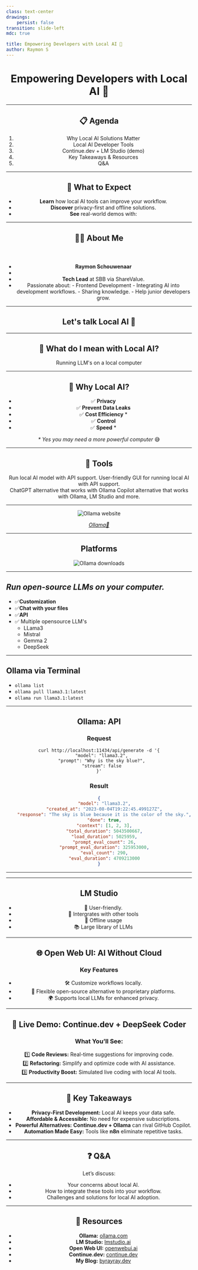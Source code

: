 ```yaml
---
class: text-center
drawings:
    persist: false
transition: slide-left
mdc: true

title: Empowering Developers with Local AI 🚀
author: Raymon S
---
```


<Center>

# Empowering Developers with Local AI 🚀

</Center>

---

<Center>

## 📋 Agenda

1. Why Local AI Solutions Matter
2. Local AI Developer Tools
3. Continue.dev + LM Studio (demo)
4. Key Takeaways & Resources
5. Q&A

</Center>

---

<Center size="max-w-lg">

## 🎯 What to Expect

- **Learn** how local AI tools can improve your workflow.
- **Discover** privacy-first and offline solutions.
- **See** real-world demos with:

<div class="flex flex-row gap-4 pt-4">
    <Ollama />
    <OpenWebUI />
    <LmStudio />
    <Continue />
</div>

</Center>

---

<Center>

<header>

## 🧑‍💻 About Me

</header>

<div>

- **Raymon Schouwenaar**
- <Age dob="14-05-1988" />
- **Tech Lead** at SBB via ShareValue.
- Passionate about: - Frontend Development - Integrating AI into development workflows. - Sharing knowledge. - Help junior developers grow.

</div>

</Center>

---

<Center>

## Let's talk Local AI 🤖

</Center>

---

<Center>

## 🤔 What do I mean with Local AI?

Running LLM's on a local computer

</Center>

<!--

# When I talk about local AI

- I mean running LLM's on my computer
- Not advanced AI like OpenAI or other companies
- But local LLM's helping me with development work

 -->

---

<Center>

## 🤔 Why Local AI?

- ✅ **Privacy**
- ✅ **Prevent Data Leaks**
- ✅ **Cost Efficiency** \*
- ✅ **Control**
- ✅ **Speed** \*

<div v-click>

_\* Yes you may need a more powerful computer_ 😅

</div>

</Center>

<!--

- ✅ **Privacy:** Your data stays on your machine.
- ✅ **Prevent Data Leaks:** Very low risk of leaks or external dependencies.
- ✅ **Cost Efficiency:** Save on expensive cloud subscriptions\*.
- ✅ **Control:** You control the data that goes in.
- ✅ **Speed:** Run AI locally without internet latency\*.

## * Yes you may need a more powerful computer


 -->

---

<Center>

## 🔧 Tools

<div class="max-h-[200px] flex justify-center flex-row gap-4">
    <Card>
        <Ollama  size="small" /> 
        Run local AI model  with API support.
    </Card>
    <Card>
        <LmStudio  size="small" /> 
        User-friendly GUI for running local AI with API support.
    </Card>

</div>
<div class="max-h-[200px] flex justify-center flex-row gap-4">
    <Card>
        <OpenWebUI  size="small" /> 
        ChatGPT alternative that works with Ollama
    </Card>
    <Card>
        <Continue  size="small" /> 
        Copilot alternative that works with Ollama, LM Studio and more.
    </Card>

</div>

</Center>

<!--

### I want to introduce you to my favorite tools

#### **Ollama:**
With Ollama you can run local LLM's and they offer a API.

#### **LM Studio:**
LM Studio is a User-friendly interface for running local LLM's, and also offer a API.

#### **Open Web UI:**
Open Web UI is a Flexible, open-source alternative to ChatGPT. It's a true

#### **Continue.dev:**
Copilot alternative that works with Ollama, LM Studio and more.

 -->

---

<Center>

<img src="./images/ollama-website.png" alt="Ollama website" />

_[Ollama🔗](https://ollama.com)_

</Center>

<!--

# Who has tried Ollama?

 -->

---

<Center>

## Platforms

<img src="./images/ollama-download.png" alt="Ollama downloads" />

</Center>

<!--

## Ollama runs the platforms

- MacOS
- Linux
- Windows
- Docker

 -->

---

<TwoCols bg="../images/ollama-llama-3-1.png">

<div class="flex gap-4 flex-col">

<Ollama />

## _Run open-source LLMs on your computer._

- ✅**Customization**
- ✅**Chat with your files**
- ✅**API**
- ✅ Multiple opensource LLM's
    - LLama3
    - Mistral
    - Gemma 2
    - DeepSeek

</div>

</TwoCols>

<!--

- **Goal:** Run open-source LLMs on a local computer. Like LLama3, Mistral, Gemma 2, and DeepSeek.
- **Customise:** Create your own version of an LLM by setting the temperature, system prompt, and more.
- **Chat with your files:** Can check files on your computer if you provide the path as context for a prompt.
- **API:** Easy to use API for integration with other tools. Or you could build a tool yourself. The API is highly inspired by the OpenAI API for ChatGPT.

 -->

---

<TwoCols bg="https://res.cloudinary.com/raymons/video/upload/v1737640806/dw2025/videos/ollama-llama3.1-terminal.mp4" videoPoster="./images/ollama-llama-3-1-terminal.png" typeBg="video">

<Ollama hideTitle />

## Ollama via Terminal

- `ollama list`
- `ollama pull llama3.1:latest`
- `ollama run llama3.1:latest`

</TwoCols>

<!--

## Usage via Terminal

- You can use the command `ollama list` for showing all the downloaded LLM's
- You can use the command `ollama pull llama3.1:latest` for downloading the LLM
- You can use the command `ollama run llama3.1:latest` for starting a session with LLama3.1

Check the website of Ollama for all the LLM's that are available.

 -->

---

<Center size="max-w-4xl">

<Ollama hideTitle />

## Ollama: API

<div class="flex flex-row gap-4 w-full">

<div>

### Request

```
curl http://localhost:11434/api/generate -d '{
  "model": "llama3.2",
  "prompt": "Why is the sky blue?",
  "stream": false
}'
```

</div>
<div>

### Result

```json
{
	"model": "llama3.2",
	"created_at": "2023-08-04T19:22:45.499127Z",
	"response": "The sky is blue because it is the color of the sky.",
	"done": true,
	"context": [1, 2, 3],
	"total_duration": 5043500667,
	"load_duration": 5025959,
	"prompt_eval_count": 26,
	"prompt_eval_duration": 325953000,
	"eval_count": 290,
	"eval_duration": 4709213000
}
```

</div>

</div>

</Center>

<!--

## This is how the Ollama API works

### You can use it to:

- build your own tools or applications
- connect with existing tools

 -->

---

<Center>

<LmStudio />

</Center>

<!--

## Next tools is LM studio

 -->

---

<Center>

<LmStudio hideTitle />

## LM Studio

- 🧩 User-friendly.
- 🔗 Intergrates with other tools
- 📴 Offline usage
- 📚 Large library of LLMs

</Center>

<!--

## Why use LM Studio?

- 🧩 User-friendly interface for local AI models.
- 🔗 Integrates with coding assistants and other tools
- 📴 Offline usage
- 📚 Large library of LLMs
- ⚡ Practical use cases:
    - Use local LLM's from Ollama and huggingface
    - Set system prompts, temprature, structured output
    - Use GPU

 -->

---

<Center>

## 🌐 Open Web UI: AI Without Cloud

### Key Features

- 🛠️ Customize workflows locally.
- 🚀 Flexible open-source alternative to proprietary platforms.
- 🌍 Supports local LLMs for enhanced privacy.

</Center>

---

<Center>

## 🎥 Live Demo: Continue.dev + DeepSeek Coder

### What You’ll See:

1️⃣ **Code Reviews:** Real-time suggestions for improving code.  
2️⃣ **Refactoring:** Simplify and optimize code with AI assistance.  
3️⃣ **Productivity Boost:** Simulated live coding with local AI tools.

</Center>

---

<Center>

## 🎁 Key Takeaways

- **Privacy-First Development:** Local AI keeps your data safe.
- **Affordable & Accessible:** No need for expensive subscriptions.
- **Powerful Alternatives:** **Continue.dev + Ollama** can rival GitHub Copilot.
- **Automation Made Easy:** Tools like **n8n** eliminate repetitive tasks.

</Center>

---

<Center>

## ❓ Q&A

Let’s discuss:

- Your concerns about local AI.
- How to integrate these tools into your workflow.
- Challenges and solutions for local AI adoption.

</Center>

---

<Center>

## 📂 Resources

- **Ollama:** [ollama.com](https://ollama.com)
- **LM Studio:** [lmstudio.ai](https://lmstudio.ai)
- **Open Web UI:** [openwebui.ai](https://openwebui.ai)
- **Continue.dev:** [continue.dev](https://continue.dev)
- **My Blog:** [byrayray.dev](https://byrayray.dev)

</Center>
